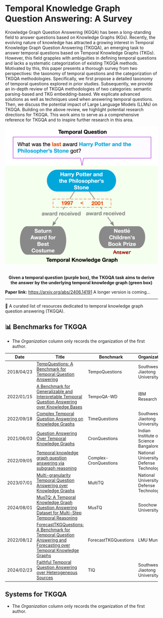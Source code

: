 # Temporal Knowledge Graph Question Answering: A Survey

Knowledge Graph Question Answering (KGQA) has been a long-standing field to answer questions based on Knowledge Graphs (KGs). Recently, the evolving nature of knowledge has attracted a growing interest in Temporal Knowledge Graph Question Answering (TKGQA), an emerging task to answer temporal questions based on Temporal Knowledge Graphs (TKGs). However, this field grapples with ambiguities in defining temporal questions and lacks a systematic categorization of existing TKGQA methods. Motivated by this, this paper presents a thorough survey from two perspectives: the taxonomy of temporal questions and the categorization of TKGQA methodologies. Specifically, we first propose a detailed taxonomy of temporal questions explored in prior studies. Subsequently, we provide an in-depth review of TKGQA methodologies of two categories: semantic parsing-based and TKG embedding-based. We explicate advanced solutions as well as techniques used when answering temporal questions. Then, we discuss the potential impact of Large Language Models (LLMs) on TKGQA. Building on the above review, we highlight potential research directions for TKGQA. This work aims to serve as a comprehensive reference for TKGQA and to inspire further research in this area.

<div align="center">
    <img width="600" src="./figures/intro-task.png" alt="TKGQA task">
    <br><br>
    <p><b>Given a temporal question (purple box), the TKGQA
task aims to derive the answer by the underlying temporal
knowledge graph (green box)</b></p>
</div>

**Paper link:** https://arxiv.org/abs/2406.14191
A longer version is coming...

---
🌟 A curated list of resources dedicated to temporal knowledge graph question answering (TKGQA).

## 📊 Benchmarks for TKGQA

- The *Organization* column only records the organization of the first author.

| Date       | Title                                                        | Benchmark             | Organization                              | Code                                                | Leaderboard                                                  |
| ---------- | ------------------------------------------------------------ | --------------------- | ----------------------------------------- | --------------------------------------------------- | ------------------------------------------------------------ |
| 2018/04/23 | [TempQuestions: A Benchmark for Temporal Question Answering](https://dl.acm.org/doi/10.1145/3184558.3191536) | TempoQuestions        | Southwest Jiaotong University             | [Code](https://github.com/zhenjia2017/tequila)      | [Leaderboard](https://paperswithcode.com/sota/question-answering-on-tempquestions) |
| 2022/01/15 | [A Benchmark for Generalizable and Interpretable Temporal Question Answering over Knowledge Bases](https://arxiv.org/abs/2201.05793) | TempoQA-WD            | IBM Research                              | [Code](https://github.com/IBM/tempqa-wd)            | [Leaderboard](https://paperswithcode.com/sota/question-answering-on-tempqa-wd) |
| 2022/09/18 | [Complex Temporal Question Answering on Knowledge Graphs](https://arxiv.org/abs/2109.08935) | TimeQuestions         | Southwest Jiaotong University             | [Code](https://exaqt.mpi-inf.mpg.de/)               | [Leaderboard](https://paperswithcode.com/sota/question-answering-on-timequestions) |
| 2021/06/03 | [Question Answering Over Temporal Knowledge Graphs](https://arxiv.org/abs/2106.01515) | CronQuestions         | Indian Institute of Science Bangalore     | [Code](https://github.com/apoorvumang/CronKGQA)     | [Leaderboard](https://paperswithcode.com/sota/question-answering-on-cronquestions) |
| 2022/09/05 | [Temporal knowledge graph question answering via subgraph reasoning](https://dl.acm.org/doi/10.1016/j.knosys.2022.109134) | Complex-CronQuestions | National University of Defense Technology | [Code](https://github.com/czy1999/SubGTR)           | [Leaderboard](https://paperswithcode.com/sota/question-answering-on-complex-cronquestions) |
| 2023/07/01 | [Multi-granularity Temporal Question Answering over Knowledge Graphs](https://aclanthology.org/2023.acl-long.637.pdf) | MultiTQ               | National University of Defense Technology | [Code](https://github.com/czy1999/MultiTQ)          | [Leaderboard](https://paperswithcode.com/sota/question-answering-on-multitq) |
| 2024/08/01 | [MusTQ: A Temporal Knowledge Graph Question Answering Dataset for Multi-Step Temporal Reasoning](https://aclanthology.org/2024.findings-acl.696.pdf) | MusTQ                 | Soochow University                        |                                                     |                                                              |
| 2022/08/12 | [ForecastTKGQuestions: A Benchmark for Temporal Question Answering and Forecasting over Temporal Knowledge Graphs](https://arxiv.org/abs/2208.06501) | ForecastTKGQuestions  | LMU Muni                                  | [Code](https://github.com/ZifengDing/ForecastTKGQA) | [Leaderboard](https://paperswithcode.com/sota/question-answering-on-timequestions) |
| 2024/02/23 | [Faithful Temporal Question Answering over Heterogeneous Sources](https://arxiv.org/abs/2402.15400) | TIQ                   | Southwest Jiaotong University             | [Code](https://github.com/zhenjia2017/TIQ)          | [Leaderboard](https://faith.mpi-inf.mpg.de/)                 |



## Systems for TKGQA

- The *Organization* column only records the organization of the first author.

